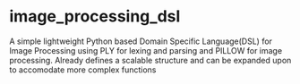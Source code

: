 # image_processing_dsl
A simple lightweight Python based Domain Specific Language(DSL) for Image Processing using PLY for lexing and parsing and PILLOW for image processing. Already defines a scalable structure and can be expanded upon to accomodate more complex functions
